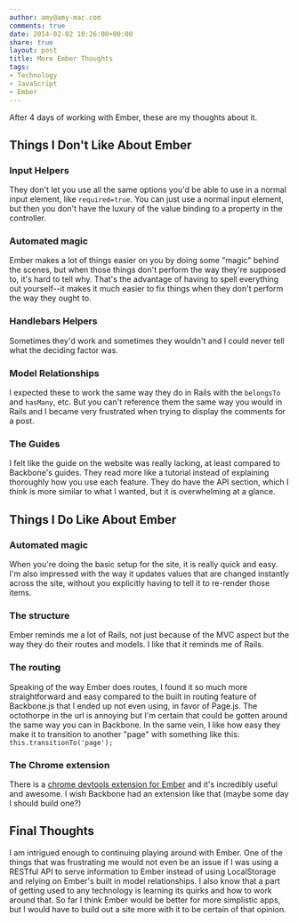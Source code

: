 ```yaml
---
author: amy@amy-mac.com
comments: true
date: 2014-02-02 10:26:00+00:00
share: true
layout: post
title: More Ember Thoughts
tags:
- Technology
- JavaScript
- Ember
---
```


After 4 days of working with Ember, these are my thoughts about it.

## Things I Don't Like About Ember

### Input Helpers

They don't let you use all the same options you'd be able to use in a normal input element, like <code>required=true</code>. You can just use a normal input element, but then you don't have the luxury of the value binding to a property in the controller.

### Automated magic

Ember makes a lot of things easier on you by doing some "magic" behind the scenes, but when those things don't perform the way they're supposed to, it's hard to tell why. That's the advantage of having to spell everything out yourself--it makes it much easier to fix things when they don't perform the way they ought to.

### Handlebars Helpers

Sometimes they'd work and sometimes they wouldn't and I could never tell what the deciding factor was.

### Model Relationships

I expected these to work the same way they do in Rails with the <code>belongsTo</code> and <code>hasMany</code>, etc. But you can't reference them the same way you would in Rails and I became very frustrated when trying to display the comments for a post.

### The Guides

I felt like the guide on the website was really lacking, at least compared to Backbone's guides. They read more like a tutorial instead of explaining thoroughly how you use each feature. They do have the API section, which I think is more similar to what I wanted, but it is overwhelming at a glance.


## Things I Do Like About Ember

### Automated magic

When you're doing the basic setup for the site, it is really quick and easy. I'm also impressed with the way it updates values that are changed instantly across the site, without you explicitly having to tell it to re-render those items.
  
### The structure

Ember reminds me a lot of Rails, not just because of the MVC aspect but the way they do their routes and models. I like that it reminds me of Rails.

### The routing

Speaking of the way Ember does routes, I found it so much more straightforward and easy compared to the built in routing feature of Backbone.js that I ended up not even using, in favor of Page.js. The octothorpe in the url is annoying but I'm certain that could be gotten around the same way you can in Backbone. In the same vein, I like how easy they make it to transition to another "page" with something like this: <code>this.transitionTo('page');</code>

### The Chrome extension

There is a [chrome devtools extension for Ember](https://chrome.google.com/webstore/detail/ember-inspector/bmdblncegkenkacieihfhpjfppoconhi?hl=en) and it's incredibly useful and awesome. I wish Backbone had an extension like that (maybe some day I should build one?)

## Final Thoughts

I am intrigued enough to continuing playing around with Ember. One of the things that was frustrating me would not even be an issue if I was using a RESTful API to serve information to Ember instead of using LocalStorage and relying on Ember's built in model relationships. I also know that a part of getting used to any technology is learning its quirks and how to work around that. So far I think Ember would be better for more simplistic apps, but I would have to build out a site more with it to be certain of that opinion.
